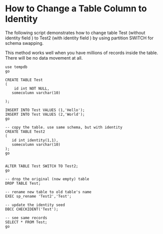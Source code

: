 # How to Change a Table Column to Identity

The following script demonstrates how to change table Test (without identity field <id>) to Test2 (with identity field <id>) by using partition SWITCH for schema swapping. 

This method works well when you have millions of records inside the table. There will be no data movement at all.

```
use tempdb
go

CREATE TABLE Test
(
    id int NOT NULL,
   somecolumn varchar(10)

);

INSERT INTO Test VALUES (1,'Hello');
INSERT INTO Test VALUES (2,'World');
go

-- copy the table. use same schema, but with identity
CREATE TABLE Test2
(
   id int identity(1,1),
   somecolumn varchar(10)
);
go


ALTER TABLE Test SWITCH TO Test2;
go

-- drop the original (now empty) table
DROP TABLE Test;

-- rename new table to old table's name
EXEC sp_rename 'Test2','Test';

-- update the identity seed
DBCC CHECKIDENT('Test');

-- see same records
SELECT * FROM Test; 
go

```